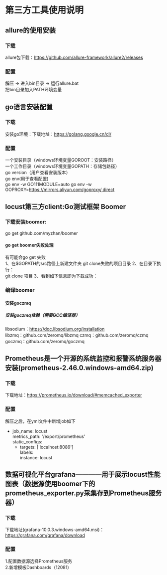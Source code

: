 # 第三方工具使用说明
## allure的使用安装
### 下载
allure包下载：https://github.com/allure-framework/allure2/releases  
### 配置
解压 -> 进入bin目录 -> 运行allure.bat  
把bin目录加入PATH环境变量  
## go语言安装配置
### 下载
安装go环境：下载地址：https://golang.google.cn/dl/  
### 配置
一个安装目录（windows环境变量GOROOT：安装路径）  
一个工作目录（windows环境变量GOPATH：存储包路径）  
go version（用户查看安装版本）  
go env(用于查看配置)  
go env -w GO111MODULE=auto 
go env -w GOPROXY=https://mirrors.aliyun.com/goproxy/,direct  
## locust第三方client:Go测试框架 Boomer
### 下载安装boomer:
go get github.com/myzhan/boomer   

#### go get boomer失败处理
有可能会go get 失败  
1、在$GOPATH的src路径上新建文件夹 git clone失败的项目目录
2、在目录下执行：  
git clone 项目
3、看到如下信息即为下载成功：  
### 编译boomer
#### 安装goczmq
##### 安装goczmq依赖（需要GCC编译器）
libsodium：https://doc.libsodium.org/installation  
 libzmq：github.com/zeromq/libzmq
 czmq：github.com/zeromq/czmq
 goczmq：github.com/zeromq/goczmq


## Prometheus是一个开源的系统监控和报警系统服务器安装(prometheus-2.46.0.windows-amd64.zip)
### 下载
下载地址：https://prometheus.io/download/#memcached_exporter  
### 配置
解压之后，在yml文件中新增job如下  
  - job_name: locust  
    metrics_path: '/export/prometheus'  
    static_configs:  
      - targets: ['localhost:8089']  
        labels:  
          instance: locust  
## 数据可视化平台grafana————用于展示locust性能图表（数据源使用boomer下的prometheus_exporter.py采集存到Prometheus服务器）
### 下载
下载地址(grafana-10.0.3.windows-amd64.msi)：https://grafana.com/grafana/download  
### 配置
1.配置数据源选择Prometheus服务  
2.新增模板Dashboards（12081）  
